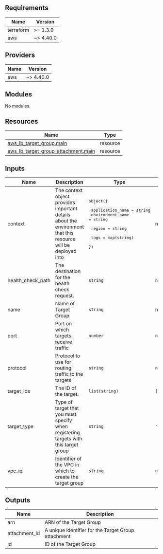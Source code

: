 [comment]: # (BEGIN_TF_DOCS)

## Requirements

| Name | Version |
|------|---------|
| terraform | >= 1.3.0 |
| aws | ~> 4.40.0 |

## Providers

| Name | Version |
|------|---------|
| aws | ~> 4.40.0 |

## Modules

No modules.

## Resources

| Name | Type |
|------|------|
| [aws_lb_target_group.main](https://registry.terraform.io/providers/hashicorp/aws/latest/docs/resources/lb_target_group) | resource |
| [aws_lb_target_group_attachment.main](https://registry.terraform.io/providers/hashicorp/aws/latest/docs/resources/lb_target_group_attachment) | resource |

## Inputs

| Name | Description | Type | Default | Required |
|------|-------------|------|---------|:--------:|
| context | The context object provides important details about the environment that this resource will be deployed into | <pre>object({<br><br>    application_name = string<br>    environment_name = string<br><br>    region = string<br><br>    tags = map(string)<br>  })</pre> | n/a | yes |
| health\_check\_path | The destination for the health check request. | `string` | `null` | no |
| name | Name of Target Group | `string` | n/a | yes |
| port | Port on which targets receive traffic | `number` | `null` | no |
| protocol | Protocol to use for routing traffic to the targets | `string` | `null` | no |
| target\_ids | The ID of the target. | `list(string)` | `[]` | no |
| target\_type | Type of target that you must specify when registering targets with this target group | `string` | `"instance"` | no |
| vpc\_id | Identifier of the VPC in which to create the target group | `string` | `null` | no |

## Outputs

| Name | Description |
|------|-------------|
| arn | ARN of the Target Group |
| attachment\_id | A unique identifier for the Target Group attachment |
| id | ID of the Target Group |

[comment]: # (END_TF_DOCS)